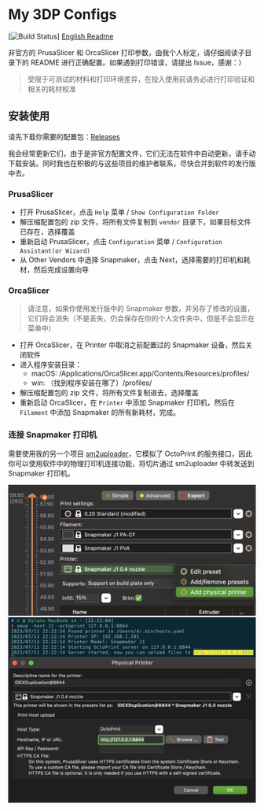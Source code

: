 # My 3DP Configs
[![Build Status](https://github.com/macdylan/3dp-configs/actions/workflows/pack.yml/badge.svg)]
[English Readme](./README-en.md)

非官方的 PrusaSlicer 和 OrcaSlicer 打印参数，由我个人标定，请仔细阅读子目录下的 README 进行正确配置。如果遇到打印错误，请提出 Issue，感谢：）

> 受限于可测试的材料和打印环境差异，在投入使用前请务必进行打印验证和相关的耗材校准

## 安装使用

请先下载你需要的配置包：[Releases](https://github.com/macdylan/3dp-configs/releases)

我会经常更新它们，由于是非官方配置文件，它们无法在软件中自动更新，请手动下载安装。同时我也在积极的与这些项目的维护者联系，尽快合并到软件的发行版中去。


### PrusaSlicer

- 打开 PrusaSlicer，点击 `Help` 菜单 / `Show Configuration Folder`
- 解压缩配置包的 zip 文件，将所有文件复制到 `vendor` 目录下，如果目标文件已存在，选择覆盖
- 重新启动 PrusaSlicer，点击 `Configuration` 菜单 / `Configuration Assistant(or Wizard)`
- 从 Other Vendors 中选择 Snapmaker，点击 Next，选择需要的打印机和耗材，然后完成设置向导

### OrcaSlicer

> 请注意，如果你使用发行版中的 Snapmaker 参数，并另存了修改的设置，它们将会消失（不是丢失，仍会保存在你的个人文件夹中，但是不会显示在菜单中）

- 打开 OrcaSlicer，在 Printer 中取消之前配置过的 Snapmaker 设备，然后关闭软件
- 进入程序安装目录：
  - macOS: /Applications/OrcaSlicer.app/Contents/Resources/profiles/
  - win: （找到程序安装在哪了）/profiles/
- 解压缩配置包的 zip 文件，将所有文件复制进去，选择覆盖
- 重新启动 OrcaSlicer，在 `Printer` 中添加 Snapmaker 打印机，然后在 `Filament` 中添加 Snapmaker 的所有新耗材，完成。

### 连接 Snapmaker 打印机

需要使用我的另一个项目 [sm2uploader](https://github.com/macdylan/sm2uploader)，它模拟了 OctoPrint 的服务接口，因此你可以使用软件中的物理打印机连接功能，将切片通过 sm2uploader 中转发送到 Snapmaker 打印机。

<img width="701" src="./_assets/3.png">
<br />
<img width="701" src="./_assets/4.png">

